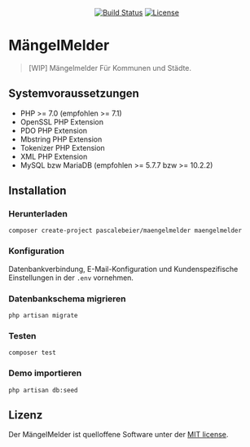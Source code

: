 <p align="center">
<a href="https://travis-ci.org/PascaleBeier/MaengelMelder"><img src="https://travis-ci.org/PascaleBeier/MaengelMelder.svg" alt="Build Status"></a>
<a href="https://packagist.org/packages/pascalebeier/maengelmelder"><img src="https://poser.pugx.org/pascalebeier/maengelmelder/license.svg" alt="License"></a>
</p>

# MängelMelder

> [WIP] Mängelmelder Für Kommunen und Städte.

## Systemvoraussetzungen

- PHP >= 7.0 (empfohlen >= 7.1)
- OpenSSL PHP Extension
- PDO PHP Extension
- Mbstring PHP Extension
- Tokenizer PHP Extension
- XML PHP Extension
- MySQL bzw MariaDB (empfohlen >= 5.7.7 bzw >= 10.2.2)

## Installation

### Herunterladen

`composer create-project pascalebeier/maengelmelder maengelmelder`

### Konfiguration

Datenbankverbindung, E-Mail-Konfiguration und Kundenspezifische Einstellungen in der `.env` vornehmen.

### Datenbankschema migrieren

`php artisan migrate`

### Testen

`composer test`

### Demo importieren

`php artisan db:seed`

## Lizenz

Der MängelMelder ist quelloffene Software unter der [MIT license](http://opensource.org/licenses/MIT).
